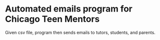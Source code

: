 <h1> Automated emails program for Chicago Teen Mentors </h1>

Given csv file, program then sends emails to tutors, students, and parents.


